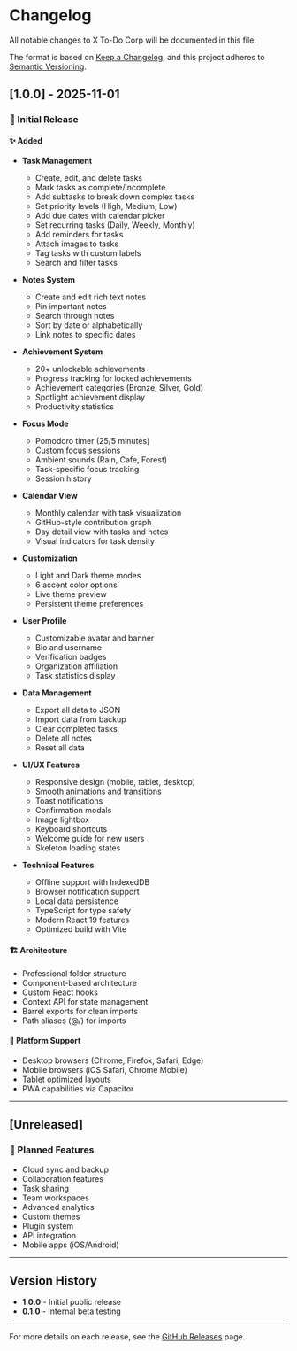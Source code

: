 # Changelog

All notable changes to X To-Do Corp will be documented in this file.

The format is based on [Keep a Changelog](https://keepachangelog.com/en/1.0.0/),
and this project adheres to [Semantic Versioning](https://semver.org/spec/v2.0.0.html).

## [1.0.0] - 2025-11-01

### 🎉 Initial Release

#### ✨ Added
- **Task Management**
  - Create, edit, and delete tasks
  - Mark tasks as complete/incomplete
  - Add subtasks to break down complex tasks
  - Set priority levels (High, Medium, Low)
  - Add due dates with calendar picker
  - Set recurring tasks (Daily, Weekly, Monthly)
  - Add reminders for tasks
  - Attach images to tasks
  - Tag tasks with custom labels
  - Search and filter tasks

- **Notes System**
  - Create and edit rich text notes
  - Pin important notes
  - Search through notes
  - Sort by date or alphabetically
  - Link notes to specific dates

- **Achievement System**
  - 20+ unlockable achievements
  - Progress tracking for locked achievements
  - Achievement categories (Bronze, Silver, Gold)
  - Spotlight achievement display
  - Productivity statistics

- **Focus Mode**
  - Pomodoro timer (25/5 minutes)
  - Custom focus sessions
  - Ambient sounds (Rain, Cafe, Forest)
  - Task-specific focus tracking
  - Session history

- **Calendar View**
  - Monthly calendar with task visualization
  - GitHub-style contribution graph
  - Day detail view with tasks and notes
  - Visual indicators for task density

- **Customization**
  - Light and Dark theme modes
  - 6 accent color options
  - Live theme preview
  - Persistent theme preferences

- **User Profile**
  - Customizable avatar and banner
  - Bio and username
  - Verification badges
  - Organization affiliation
  - Task statistics display

- **Data Management**
  - Export all data to JSON
  - Import data from backup
  - Clear completed tasks
  - Delete all notes
  - Reset all data

- **UI/UX Features**
  - Responsive design (mobile, tablet, desktop)
  - Smooth animations and transitions
  - Toast notifications
  - Confirmation modals
  - Image lightbox
  - Keyboard shortcuts
  - Welcome guide for new users
  - Skeleton loading states

- **Technical Features**
  - Offline support with IndexedDB
  - Browser notification support
  - Local data persistence
  - TypeScript for type safety
  - Modern React 19 features
  - Optimized build with Vite

#### 🏗️ Architecture
- Professional folder structure
- Component-based architecture
- Custom React hooks
- Context API for state management
- Barrel exports for clean imports
- Path aliases (@/) for imports

#### 📱 Platform Support
- Desktop browsers (Chrome, Firefox, Safari, Edge)
- Mobile browsers (iOS Safari, Chrome Mobile)
- Tablet optimized layouts
- PWA capabilities via Capacitor

---

## [Unreleased]

### 🔮 Planned Features
- Cloud sync and backup
- Collaboration features
- Task sharing
- Team workspaces
- Advanced analytics
- Custom themes
- Plugin system
- API integration
- Mobile apps (iOS/Android)

---

## Version History

- **1.0.0** - Initial public release
- **0.1.0** - Internal beta testing

---

For more details on each release, see the [GitHub Releases](https://github.com/yourusername/x-to-do-corp/releases) page.
